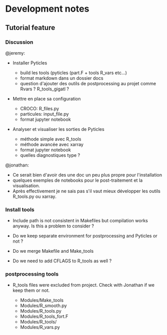 # Development notes

## Tutorial feature

### Discussion

@jeremy:

- Installer Pyticles
  - build les tools (pyticles (part.F + tools R_vars etc...)
  - format markdown dans un dossier docs
  - question d'ajouter des outils de postprocessing au projet comme Rvars ? R_tools_gigatl ?

- Mettre en place sa configuration
  - CROCO: R_files.py
  - particules: input_file.py
  - format jupyter notebook

- Analyser et visualiser les sorties de Pyticles
  - méthode simple avec R_tools
  - méthode avancée avec xarray
  - format jupyter notebook
  - quelles diagnostiques type ?

@jonathan:

- Ce serait bien d'avoir des une doc un peu plus propre
pour l'installation
- quelques exemples de notebooks pour le post-traitement et la visualisation.
- Après effectivement je ne sais pas s'il vaut mieux développer les outils R_tools.py ou xarray.

### Install tools

- Include path is not consistent in Makefiles but compilation works anyway. Is this a problem to consider ?

- Do we keep separate environment for postprocessing and Pyticles or not ?

- Do we merge Makefile and Make_tools

- Do we need to add CFLAGS to R_tools as well ?

### postprocessing tools

- R_tools files were excluded from project. Check with Jonathan if we keep them or not.

  - Modules/Make_tools
  - Modules/R_smooth.py
  - Modules/R_tools.py
  - Modules/R_tools_fort.F
  - Modules/R_tools/
  - Modules/R_vars.py
